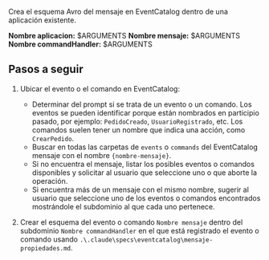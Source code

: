 Crea el esquema Avro del mensaje en EventCatalog dentro de una aplicación existente.

**Nombre aplicacion:** $ARGUMENTS
**Nombre mensaje:** $ARGUMENTS
**Nombre commandHandler:** $ARGUMENTS



## Pasos a seguir

1. Ubicar el evento o el comando en EventCatalog:
   - Determinar del prompt si se trata de un evento o un comando. Los eventos se pueden identificar porque están nombrados en participio pasado, por ejemplo: `PedidoCreado`, `UsuarioRegistrado`, etc. Los comandos suelen tener un nombre que indica una acción, como `CrearPedido`.
   - Buscar en todas las carpetas de `events` o `commands`  del EventCatalog mensaje con el nombre `{nombre-mensaje}`.
   - Si no encuentra el mensaje, listar los posibles eventos o comandos disponibles y solicitar al usuario que seleccione uno o que aborte la operación.
   - Si encuentra más de un mensaje con el mismo nombre, sugerir al usuario que seleccione uno de los eventos o comandos encontrados mostrándole el subdominio al que cada uno pertenece.

2. Crear el esquema del evento o comando `Nombre mensaje` dentro del subdominio `Nombre commandHandler` en el que está registrado el evento o comando usando `.\.claude\specs\eventcatalog\mensaje-propiedades.md`.
